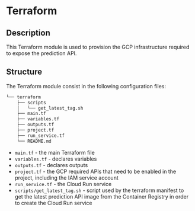 # Terraform

## Description

This Terraform module is used to provision the GCP infrastructure required to expose the prediction API.

## Structure  

The Terraform module consist in the following configuration files: 

```bash
└── terraform
    ├── scripts
    │   └── get_latest_tag.sh
    ├── main.tf
    ├── variables.tf
    ├── outputs.tf
    ├── project.tf
    ├── run_service.tf
    └── README.md
```

* `main.tf` - the main Terraform file
* `variables.tf` - declares variables
* `outputs.tf` - declares outputs
* `project.tf` - the GCP required APIs that need to be enabled in the project, including the IAM service account
* `run_service.tf` - the Cloud Run service
* `scripts/get_latest_tag.sh` - script used by the terraform manifest to get the latest prediction API image from the Container Registry in order to create the Cloud Run service